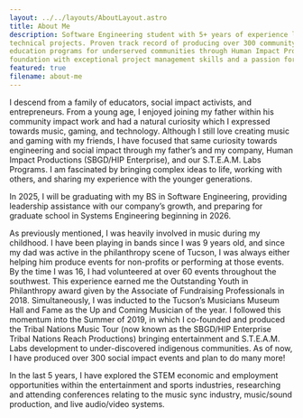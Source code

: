 ```yaml
---
layout: ../../layouts/AboutLayout.astro
title: About Me
description: Software Engineering student with 5+ years of experience leading social impact initiatives and managing complex
technical projects. Proven track record of producing over 300 community events, including innovative STEAM
education programs for underserved communities through Human Impact Productions. Combines strong technical
foundation with exceptional project management skills and a passion for leveraging technology for social good.
featured: true
filename: about-me
---
```


I descend from a family of educators, social impact activists, and entrepreneurs. From a young age, I enjoyed joining my father within his community impact work and had a natural curiosity which I expressed towards music, gaming, and technology. Although I still love creating music and gaming with my friends, I have focused that same curiosity towards engineering and social impact through my father’s and my company, Human Impact Productions (SBGD/HIP Enterprise), and our S.T.E.A.M. Labs Programs. I am fascinated by bringing complex ideas to life, working with others, and sharing my experience with the younger generations.

In 2025, I will be graduating with my BS in Software Engineering, providing leadership assistance with our company’s growth, and preparing for graduate school in Systems Engineering beginning in 2026. 

As previously mentioned, I was heavily involved in music during my childhood. I have been playing in bands since I was 9 years old, and since my dad was active in the philanthropy scene of Tucson, I was always either helping him produce events for non-profits or performing at those events. By the time I was 16, I had volunteered at over 60 events throughout the southwest. This experience earned me the Outstanding Youth in Philanthropy award given by the Associate of Fundraising Professionals in 2018. Simultaneously, I was inducted to the Tucson’s Musicians Museum Hall and Fame as the Up and Coming Musician of the year. I followed this momentum into the Summer of 2019, in which I co-founded and produced the Tribal Nations Music Tour (now known as the SBGD/HIP Enterprise Tribal Nations Reach Productions) bringing entertainment and S.T.E.A.M. Labs development to under-discovered indigenous communities. As of now, I have produced over 300 social impact events and plan to do many more!

In the last 5 years, I have explored the STEM economic and employment opportunities within the entertainment and sports industries, researching and attending conferences relating to the music sync industry, music/sound production, and live audio/video systems.

